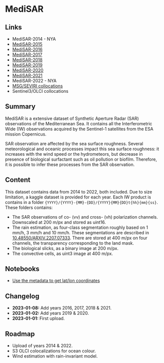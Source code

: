 # MediSAR

## Links

- MediSAR-2014 - NYA
- [MediSAR-2015](www.kaggle.com/rignak/medisar2015)
- [MediSAR-2016](www.kaggle.com/rignak/medisar2016)
- [MediSAR-2017](www.kaggle.com/rignak/medisar2017)
- [MediSAR-2018](www.kaggle.com/rignak/medisar2018)
- [MediSAR-2019](www.kaggle.com/rignak/medisar2019)
- [MediSAR-2020](www.kaggle.com/rignak/medisar2020)
- [MediSAR-2021](www.kaggle.com/rignak/medisar2021)
- MediSAR-2022 - NYA
- [MSG/SEVIRI collocations](https://www.kaggle.com/datasets/rignak/medisar-seviri)
- Sentinel3/OLCI collocations

## Summary

MediSAR is a extensive dataset of Synthetic Aperture Radar (SAR) observations of the Mediterranean Sea. It contains all the Interferometric Wide (IW) observations acquired by the Sentinel-1 satellites from the ESA mission Copernicus.

SAR observation are affected by the sea surface roughness. Several meteorological and oceanic processes impact this sea surface roughness: it increases with the wind speed or the hydrometeors, but decrease in presence of biological surfactant such as oil pollution or biofilm. Therefore, it is possible to infer these processes from the SAR observation.

## Content

This dataset contains data from 2014 to 2022, both included. Due to size limitation, a kaggle dataset is provided for each year. Each IW product is contains in a folder `{YYYY}/{YYYY}-{MM}-{DD}/{YYYY}{MM}{DD}t{hh}{mm}{ss}`. These folders contains:

- The SAR observations of co- (vv) and cross- (vh) polarization channels. Downscaled at 200 m/px and stored as uint16.
- The rain estimation, as four-class segmentation roughly based on 1 mm/h, 3 mm/h and 10 mm/h. These segmentations are described in [10.48550/ARXIV.2207.07333](https://arxiv.org/abs/2207.07333). There are stored at 400 m/px on four channels, the transparency corresponding to the land mask.
- The biological slicks, as a binary image at 200 m/px.
- The convective cells, as uint3 image at 400 m/px.

## Notebooks

- [Use the metadata to get lat/lon coordinates](notebooks/use_metadata.ipynb)

## Changelog

- **2023-01-08:** Add years 2016, 2017, 2018 & 2021.
- **2023-01-02:** Add years 2019 & 2020.
- **2023-01-01:** First upload. 

## Roadmap

- Upload of years 2014 & 2022.
- S3 OLCI colocalizations for ocean colour.
- Wind estimation with rain-invariant model.
